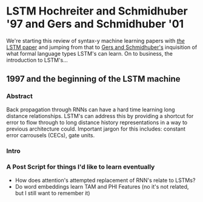 # LSTM Hochreiter and Schmidhuber '97 and Gers and Schmidhuber '01

We're starting this review of syntax-y machine learning papers with [*the* LSTM paper](https://www.bioinf.jku.at/publications/older/2604.pdf "Hochreiter and Schmidhuber '97") and jumping from that to [Gers and Schmidhuber's](https://ieeexplore.ieee.org/document/963769 "IEEE 2001 Paper") inquisition of what formal language types LSTM's can learn. On to business, the introduction to LSTM's...

## 1997 and the beginning of the LSTM machine

### Abstract
Back propagation through RNNs can have a hard time learning long distance relationships. LSTM's can address this by providing a shortcut for error to flow through to long distance history representations in a way to previous architecture could. Important jargon for this includes: constant error carrousels (CECs), gate units. 

### Intro













### A Post Script for things I'd like to learn eventually
- How does attention's attempted replacement of RNN's relate to LSTMs?
- Do word embeddings learn TAM and PHI Features (no it's not related, but I still want to remember it)
